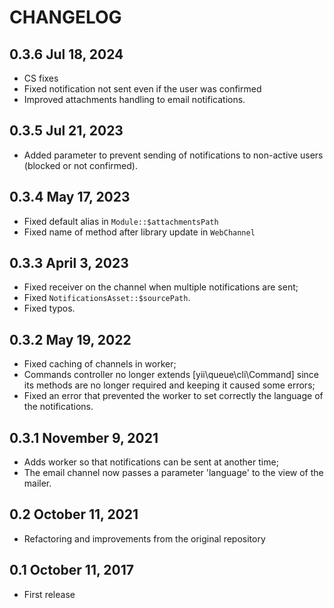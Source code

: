 # CHANGELOG

## 0.3.6 Jul 18, 2024

- CS fixes
- Fixed notification not sent even if the user was confirmed
- Improved attachments handling to email notifications.

## 0.3.5 Jul 21, 2023

- Added parameter to prevent sending of notifications to non-active users (blocked or not confirmed). 

## 0.3.4 May 17, 2023

- Fixed default alias in `Module::$attachmentsPath`
- Fixed name of method after library update in `WebChannel`

## 0.3.3 April 3, 2023

- Fixed receiver on the channel when multiple notifications are sent;
- Fixed `NotificationsAsset::$sourcePath`.
- Fixed typos.
 
## 0.3.2 May 19, 2022

- Fixed caching of channels in worker;
- Commands controller no longer extends [yii\queue\cli\Command] since its methods are no longer required and keeping it
  caused some errors;
- Fixed an error that prevented the worker to set correctly the language of the notifications.

## 0.3.1 November 9, 2021

- Adds worker so that notifications can be sent at another time;
- The email channel now passes a parameter 'language' to the view of the mailer.

## 0.2 October 11, 2021

- Refactoring and improvements from the original repository

## 0.1 October 11, 2017

- First release
